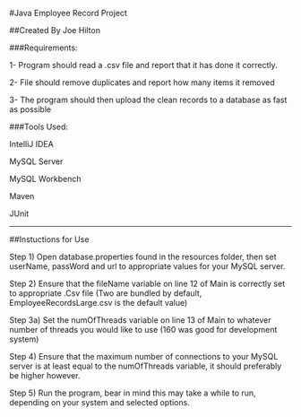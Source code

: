 #Java Employee Record Project

##Created By Joe Hilton

###Requirements:

1- Program should read a .csv file and report that it has done it correctly. 

2- File should remove duplicates and report how many items it removed

3- The program should then upload the clean records to a database as fast as possible

###Tools Used:

IntelliJ IDEA

MySQL Server

MySQL Workbench

Maven

JUnit

---

##Instuctions for Use

Step 1) Open database.properties found in the resources folder, then set userName, passWord and url to appropriate values for your MySQL server.

Step 2) Ensure that the fileName variable on line 12 of Main is correctly set to appropriate .Csv file (Two are bundled by default, EmployeeRecordsLarge.csv is the default value)

Step 3a) Set the numOfThreads variable on line 13 of Main to whatever number of threads you would like to use (160 was good for development system)

Step 4) Ensure that the maximum number of connections to your MySQL server is at least equal to the numOfThreads variable, it should preferably be higher however.

Step 5) Run the program, bear in mind this may take a while to run, depending on your system and selected options.